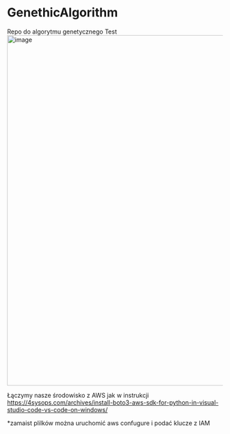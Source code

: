 # GenethicAlgorithm

Repo do algorytmu genetycznego 
Test
<img width="819" alt="image" src="https://user-images.githubusercontent.com/28493310/176255864-8eb27916-4ed7-41be-bccf-23ea73ebbb0e.png">




Łączymy nasze środowisko z AWS jak w instrukcji 
https://4sysops.com/archives/install-boto3-aws-sdk-for-python-in-visual-studio-code-vs-code-on-windows/

*zamaist plilków można uruchomić aws confugure i podać klucze z IAM


